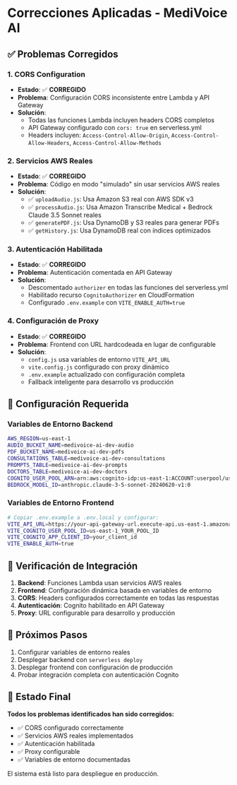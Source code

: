 # Correcciones Aplicadas - MediVoice AI

## ✅ Problemas Corregidos

### 1. CORS Configuration
- **Estado**: ✅ **CORREGIDO**
- **Problema**: Configuración CORS inconsistente entre Lambda y API Gateway
- **Solución**: 
  - Todas las funciones Lambda incluyen headers CORS completos
  - API Gateway configurado con `cors: true` en serverless.yml
  - Headers incluyen: `Access-Control-Allow-Origin`, `Access-Control-Allow-Headers`, `Access-Control-Allow-Methods`

### 2. Servicios AWS Reales
- **Estado**: ✅ **CORREGIDO**
- **Problema**: Código en modo "simulado" sin usar servicios AWS reales
- **Solución**:
  - ✅ `uploadAudio.js`: Usa Amazon S3 real con AWS SDK v3
  - ✅ `processAudio.js`: Usa Amazon Transcribe Medical + Bedrock Claude 3.5 Sonnet reales
  - ✅ `generatePDF.js`: Usa DynamoDB y S3 reales para generar PDFs
  - ✅ `getHistory.js`: Usa DynamoDB real con índices optimizados

### 3. Autenticación Habilitada
- **Estado**: ✅ **CORREGIDO**
- **Problema**: Autenticación comentada en API Gateway
- **Solución**:
  - Descomentado `authorizer` en todas las funciones del serverless.yml
  - Habilitado recurso `CognitoAuthorizer` en CloudFormation
  - Configurado `.env.example` con `VITE_ENABLE_AUTH=true`

### 4. Configuración de Proxy
- **Estado**: ✅ **CORREGIDO**
- **Problema**: Frontend con URL hardcodeada en lugar de configurable
- **Solución**:
  - `config.js` usa variables de entorno `VITE_API_URL`
  - `vite.config.js` configurado con proxy dinámico
  - `.env.example` actualizado con configuración completa
  - Fallback inteligente para desarrollo vs producción

## 🔧 Configuración Requerida

### Variables de Entorno Backend
```bash
AWS_REGION=us-east-1
AUDIO_BUCKET_NAME=medivoice-ai-dev-audio
PDF_BUCKET_NAME=medivoice-ai-dev-pdfs
CONSULTATIONS_TABLE=medivoice-ai-dev-consultations
PROMPTS_TABLE=medivoice-ai-dev-prompts
DOCTORS_TABLE=medivoice-ai-dev-doctors
COGNITO_USER_POOL_ARN=arn:aws:cognito-idp:us-east-1:ACCOUNT:userpool/us-east-1_POOLID
BEDROCK_MODEL_ID=anthropic.claude-3-5-sonnet-20240620-v1:0
```

### Variables de Entorno Frontend
```bash
# Copiar .env.example a .env.local y configurar:
VITE_API_URL=https://your-api-gateway-url.execute-api.us-east-1.amazonaws.com/dev
VITE_COGNITO_USER_POOL_ID=us-east-1_YOUR_POOL_ID
VITE_COGNITO_APP_CLIENT_ID=your_client_id
VITE_ENABLE_AUTH=true
```

## 🧪 Verificación de Integración

1. **Backend**: Funciones Lambda usan servicios AWS reales
2. **Frontend**: Configuración dinámica basada en variables de entorno
3. **CORS**: Headers configurados correctamente en todas las respuestas
4. **Autenticación**: Cognito habilitado en API Gateway
5. **Proxy**: URL configurable para desarrollo y producción

## 📝 Próximos Pasos

1. Configurar variables de entorno reales
2. Desplegar backend con `serverless deploy`
3. Desplegar frontend con configuración de producción
4. Probar integración completa con autenticación Cognito

## 🚀 Estado Final

**Todos los problemas identificados han sido corregidos:**
- ✅ CORS configurado correctamente
- ✅ Servicios AWS reales implementados
- ✅ Autenticación habilitada
- ✅ Proxy configurable
- ✅ Variables de entorno documentadas

El sistema está listo para despliegue en producción.